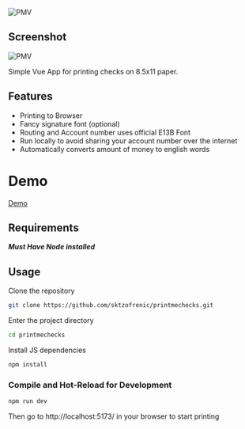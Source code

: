 ![PMV](https://drx-danwins.us-east-1.linodeobjects.com/drx-danwins/pmc_51525a39.png) 

## Screenshot
![PMV](https://drx-danwins.us-east-1.linodeobjects.com/drx-danwins/pmc_demo_e1cd462c.png) 

Simple Vue App for printing checks on 8.5x11 paper.

## Features
* Printing to Browser
* Fancy signature font (optional)
* Routing and Account number uses official E13B Font
* Run locally to avoid sharing your account number over the internet
* Automatically converts amount of money to english words


# Demo
[Demo](https://printmechecks.tiiny.site/)

## Requirements
***Must Have Node installed***

## Usage

Clone the repository

```sh
git clone https://github.com/sktzofrenic/printmechecks.git
```
Enter the project directory

```sh
cd printmechecks
```
Install JS dependencies

```sh
npm install
```

### Compile and Hot-Reload for Development

```sh
npm run dev
```

Then go to http://localhost:5173/ in your browser to start printing

